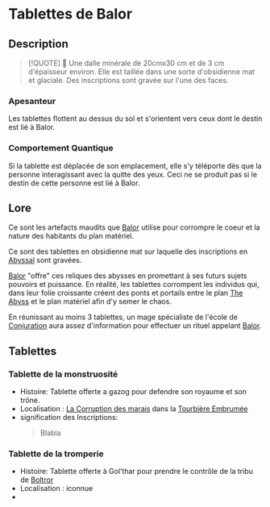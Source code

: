 # Tablettes de Balor
## Description
>[!QUOTE] 💬
> Une dalle minérale de 20cmx30 cm et de 3 cm d'épaisseur environ. Elle est taillée dans une sorte d'obsidienne mat et glaciale. Des inscriptions sont gravée sur l'une des faces.

### Apesanteur
Les tablettes flottent au dessus du sol et s'orientent vers ceux dont le destin est lié à Balor.

### Comportement Quantique
Si la tablette est déplacée de son emplacement, elle s'y téléporte dès que la personne interagissant avec la quitte des yeux. Ceci ne se produit pas si le destin de cette personne est lié à Balor.

## Lore
Ce sont les artefacts maudits que [Balor](../PNJ/Balor.md) utilise pour corrompre le coeur et la nature des habitants du plan matériel.

Ce sont des tablettes en obsidienne mat sur laquelle des inscriptions en [Abyssal](../../../../../DM%20Corner/Languages.md) sont gravées.

[Balor](../PNJ/Balor.md) "offre" ces reliques des abysses en promettant à ses futurs sujets pouvoirs et puissance. En réalité, les tablettes corrompent les individus qui, dans leur folie croissante créent des ponts et portails entre le plan [The Abyss](../../../../../DM%20Corner/Planes.md#The%20Abyss%20https%205e%20tools%20book%20html%20dmg%20-1%20the%2020abyss%200) et le plan matériel afin d'y semer le chaos.

En réunissant au moins 3 tablettes, un mage spécialiste de  l'école de [Conjuration](../../../../../DM%20Corner/Magic%20Schools.md#Conjuration) aura assez d'information pour effectuer un rituel appelant [Balor](../PNJ/Balor.md).

## Tablettes
### Tablette de la monstruosité 
- Histoire: Tablette offerte a gazog pour defendre son royaume et son trône.
- Localisation : [La Corruption des marais](../épreuves/La%20Corruption%20des%20marais.md) dans la [Tourbière Embrumée](../lieux/Tourbière%20Embrumée.md)
- signification des Inscriptions:
	>Blabla

### Tablette de la tromperie
- Histoire: Tablette offerte à Gol’thar pour prendre le contrôle de la tribu de [Boltror](../PJ/Boltror.md)
- Localisation : iconnue
- 